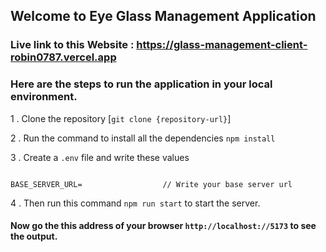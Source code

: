 ## Welcome to Eye Glass Management Application

### Live link to this Website : https://glass-management-client-robin0787.vercel.app

### Here are the steps to run the application in your local environment.

1 . Clone the repository [```git clone {repository-url}```]

2 . Run the command to install all the dependencies `npm install`

3 . Create a `.env` file and write these values

```

BASE_SERVER_URL=                  // Write your base server url

```

4 . Then run this command `npm run start` to start the server.

#### Now go the this address of your browser `http://localhost://5173` to see the output.
